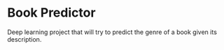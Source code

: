 # Book Predictor
Deep learning project that will try to predict the genre of a book given its description.
